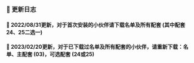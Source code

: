 ### 🏀 更新日志

#### 🎃 2022/08/31更新，对于首次安装的小伙伴请下载名单及所有配套 (其中配套24、25二选一)

#### 🎃 2023/02/20更新，对于已下载过名单及所有配套的小伙伴，请重新下载：名单、主配套 (03)，可选配套 (24或25)






